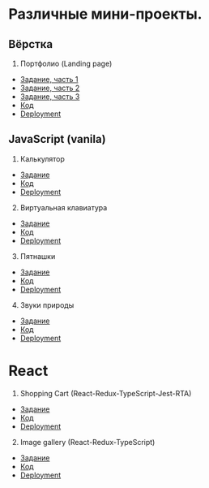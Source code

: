 # Различные мини-проекты. 

## Вёрстка

1. Портфолио (Landing page)

  * [Задание, часть 1](https://github.com/rolling-scopes-school/tasks/blob/master/tasks/portfolio/portfolio-part1.md)
  * [Задание, часть 2](https://github.com/rolling-scopes-school/tasks/blob/master/tasks/portfolio/portfolio-part2.md)
  * [Задание, часть 3](https://github.com/rolling-scopes-school/tasks/blob/master/tasks/portfolio/portfolio-part3.md)
  * [Код](https://github.com/RRoLL545/pet-projects/tree/portfolio/portfolio)
  * [Deployment](https://rroll545.github.io/pet-projects/portfolio/)


## JavaScript (vanila)

1. Калькулятор

  * [Задание](https://github.com/rolling-scopes-school/tasks/blob/master/tasks/ready-projects/introduction.md)
  * [Код](https://github.com/RRoLL545/pet-projects/tree/calculator/calculator)
  * [Deployment](https://rroll545.github.io/pet-projects/calculator/)

2. Виртуальная клавиатура

  * [Задание](https://github.com/rolling-scopes-school/tasks/blob/master/tasks/ready-projects/virtual-keyboard.md)
  * [Код](https://github.com/RRoLL545/pet-projects/tree/virtual-keyboard/virtual-keyboard)
  * [Deployment](https://rroll545.github.io/pet-projects/virtual-keyboard/)

3. Пятнашки

  * [Задание](https://github.com/rolling-scopes-school/tasks/blob/master/tasks/gem-pazzle/codejam-the-gem-puzzle.md)
  * [Код](https://github.com/RRoLL545/pet-projects/tree/gem-puzzle/gem-puzzle)
  * [Deployment](https://rroll545.github.io/pet-projects/gem-puzzle/)

4. Звуки природы

  * [Задание](https://github.com/rolling-scopes-school/tasks/blob/master/tasks/js30%23/js30-1.md)
  * [Код](https://github.com/RRoLL545/pet-projects/tree/eco-sounds/eco-sounds)
  * [Deployment](https://rroll545.github.io/pet-projects/eco-sounds/)

# React

1. Shopping Cart (React-Redux-TypeScript-Jest-RTA)

  * [Задание](https://github.com/optimaxdev/frontend-test/tree/master)
  * [Код](https://github.com/RRoLL545/shopping-cart-react-redux-typescript-jest)
  * [Deployment](https://rroll545.github.io/shopping-cart-react-redux-typescript-jest/)

2. Image gallery (React-Redux-TypeScript)

  * [Задание](https://github.com/RRoLL545/image-gallery-react)
  * [Код](https://github.com/RRoLL545/image-gallery-react)
  * [Deployment](https://rroll545.github.io/image-gallery-react/)
